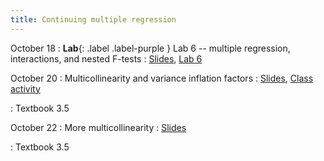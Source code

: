 ```yaml
---
title: Continuing multiple regression
---
```


October 18
: **Lab**{: .label .label-purple } Lab 6 -- multiple regression, interactions, and nested F-tests
  : [Slides](https://sta112-f21.github.io/slides/lecture_24.html), [Lab 6](https://sta112-f21.github.io/labs/lab_6.html)

October 20
: Multicollinearity and variance inflation factors
  : [Slides](https://sta112-f21.github.io/slides/lecture_25.html), [Class activity](https://sta112-f21.github.io/class_activities/ca_lecture_25.html)

: Textbook 3.5

October 22
: More multicollinearity
  : [Slides](https://sta112-f21.github.io/slides/lecture_26.html)
  
: Textbook 3.5